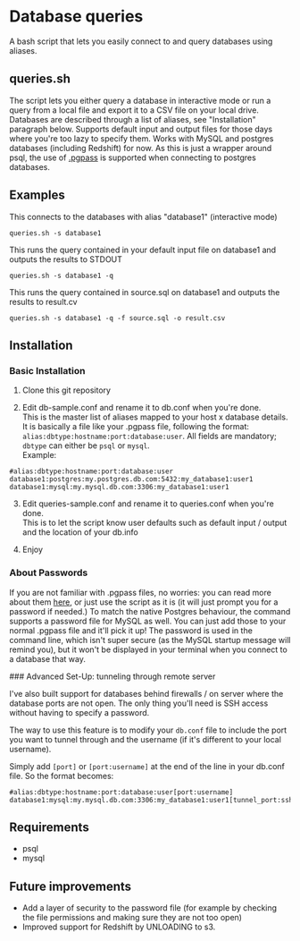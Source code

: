 # Database queries

A bash script that lets you easily connect to and query databases using aliases. 

## queries.sh

The script lets you either query a database in interactive mode or run a query from a local file and export it to a CSV file on your local drive.
Databases are described through a list of aliases, see "Installation" paragraph below. 
Supports default input and output files for those days where you're too lazy to specify them.
Works with MySQL and postgres databases (including Redshift) for now. 
As this is just a wrapper around psql, the use of [.pgpass](http://www.postgresql.org/docs/current/static/libpq-pgpass.html) is supported when connecting to postgres databases.

## Examples

This connects to the databases with alias "database1" (interactive mode)
```
queries.sh -s database1
```

This runs the query contained in your default input file on database1 and outputs the results to STDOUT
```
queries.sh -s database1 -q
```

This runs the query contained in source.sql on database1 and outputs the results to result.cv
```
queries.sh -s database1 -q -f source.sql -o result.csv
```

## Installation

### Basic Installation

1. Clone this git repository

2. Edit db-sample.conf and rename it to db.conf when you're done.  
This is the master list of aliases mapped to your host x database details.  
It is basically a file like your .pgpass file, following the format: `alias:dbtype:hostname:port:database:user`. 
All fields are mandatory; `dbtype` can either be `psql` or `mysql`.  
Example: 
 ```
#alias:dbtype:hostname:port:database:user
database1:postgres:my.postgres.db.com:5432:my_database1:user1
database1:mysql:my.mysql.db.com:3306:my_database1:user1
```

3. Edit queries-sample.conf and rename it to queries.conf when you're done.  
This is to let the script know user defaults such as default input / output and the location of your db.info

4. Enjoy

### About Passwords

If you are not familiar with .pgpass files, no worries: you can read more about them [here](http://www.postgresql.org/docs/current/static/libpq-pgpass.html), or just use the script as it is (it will just prompt you for a password if needed.)
To match the native Postgres behaviour, the command supports a password file for MySQL as well. You can just add those to your normal .pgpass file and it'll pick it up! 
The password is used in the command line, which isn't super secure (as the MySQL startup message will remind you), but it won't be displayed in your terminal when you connect to a database that way. 

### Advanced Set-Up: tunneling through remote server

I've also built support for databases behind firewalls / on server where the database ports are not open. 
The only thing you'll need is SSH access without having to specify a password.

The way to use this feature is to modify your `db.conf` file to include the port you want to tunnel through and the username (if it's different to your local username).

Simply add `[port]` or `[port:username]` at the end of the line in your db.conf file. So the format becomes:
  ```
#alias:dbtype:hostname:port:database:user[port:username]
database1:mysql:my.mysql.db.com:3306:my_database1:user1[tunnel_port:ssh_username]
```

## Requirements
+ psql
+ mysql

## Future improvements
+ Add a layer of security to the password file (for example by checking the file permissions and making sure they are not too open)
+ Improved support for Redshift by UNLOADING to s3.

